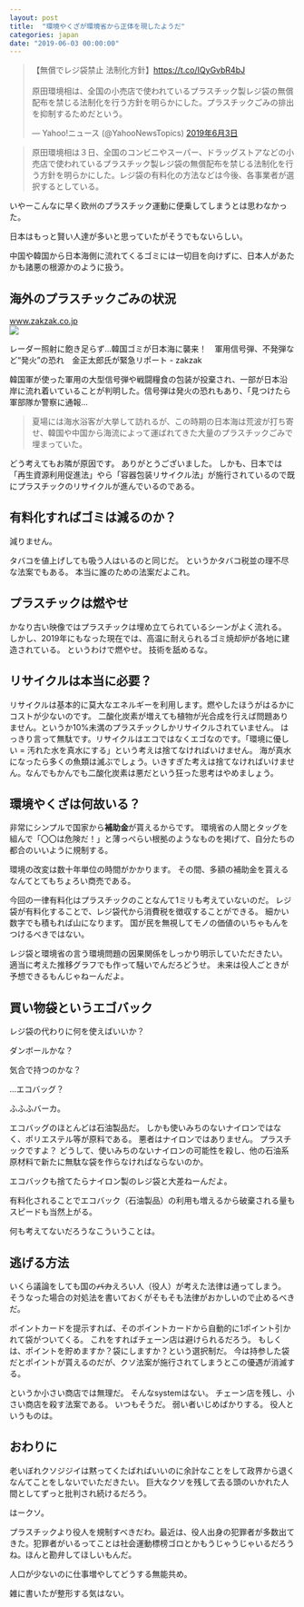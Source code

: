 ```yaml
---
layout: post
title:  "環境やくざが環境省から正体を現したようだ"
categories: japan
date: "2019-06-03 00:00:00"
---
```


<blockquote class="twitter-tweet" data-lang="ja"><p lang="ja" dir="ltr">【無償でレジ袋禁止 法制化方針】<a href="https://t.co/IQyGvbR4bJ">https://t.co/IQyGvbR4bJ</a><br><br>原田環境相は、全国の小売店で使われているプラスチック製レジ袋の無償配布を禁じる法制化を行う方針を明らかにした。プラスチックごみの排出を抑制するためだという。</p>&mdash; Yahoo!ニュース (@YahooNewsTopics) <a href="https://twitter.com/YahooNewsTopics/status/1135476067651559424?ref_src=twsrc%5Etfw">2019年6月3日</a></blockquote>
<script async src="https://platform.twitter.com/widgets.js" charset="utf-8"></script>

> 原田環境相は３日、全国のコンビニやスーパー、ドラッグストアなどの小売店で使われているプラスチック製レジ袋の無償配布を禁じる法制化を行う方針を明らかにした。レジ袋の有料化の方法などは今後、各事業者が選択するとしている。

いやーこんなに早く欧州のプラスチック運動に便乗してしまうとは思わなかった。

日本はもっと賢い人達が多いと思っていたがそうでもないらしい。

中国や韓国から日本海側に流れてくるゴミには一切目を向けずに、日本人があたかも諸悪の根源かのように扱う。

## 海外のプラスチックごみの状況

<div class="card">
  <a href="https://www.zakzak.co.jp/soc/news/190318/soc1903180001-n1.html"></a>
  <div class="card__header">
    <a href="https://www.zakzak.co.jp/soc/news/190318/soc1903180001-n1.html">www.zakzak.co.jp</a>
  </div>
  <div class="card__image">
    <img src="https://www.zakzak.co.jp/images/news/190318/soc1903180001-p1.jpghttps://www.zakzak.co.jp/images/news/190318/soc1903180001-p2.jpg">
  </div>
  <div class="card__title">
    <p>レーダー照射に飽き足らず…韓国ゴミが日本海に襲来！　軍用信号弾、不発弾など“発火”の恐れ　金正太郎氏が緊急リポート - zakzak</p>
  </div>
  <div class="card__description">
    <p>韓国軍が使った軍用の大型信号弾や戦闘糧食の包装が投棄され、一部が日本沿岸に流れ着いていることが判明した。信号弾は発火の恐れもあり、「見つけたら軍部隊か警察に通報…</p>
  </div>
</div>

> 夏場には海水浴客が大挙して訪れるが、この時期の日本海は荒波が打ち寄せ、韓国や中国から海流によって運ばれてきた大量のプラスチックごみで埋まっていた。

どう考えてもお隣が原因です。
ありがとうございました。
しかも、日本では「再生資源利用促進法」やら「容器包装リサイクル法」が施行されているので既にプラスチックのリサイクルが進んでいるのである。

## 有料化すればゴミは減るのか？

減りません。

タバコを値上げしても吸う人はいるのと同じだ。
というかタバコ税並の理不尽な法案でもある。
本当に誰のための法案だよこれ。

## プラスチックは燃やせ

かなり古い映像ではプラスチックは埋め立てられているシーンがよく流れる。
しかし、2019年にもなった現在では、高温に耐えられるゴミ焼却炉が各地に建造されている。
というわけで燃やせ。
技術を舐めるな。

## リサイクルは本当に必要？

リサイクルは基本的に莫大なエネルギーを利用します。燃やしたほうがはるかにコストが少ないのです。
二酸化炭素が増えても植物が光合成を行えば問題ありません。というか10%未満のプラスチックしかリサイクルされていません。
はっきり言って無駄です。リサイクルはエコではなくエゴなのです。「環境に優しい = 汚れた水を真水にする」という考えは捨てなければいけません。
海が真水になったら多くの魚類は滅ぶでしょう。いきすぎた考えは捨てなければいけません。なんでもかんでも二酸化炭素は悪だという狂った思考はやめましょう。

## 環境やくざは何故いる？

非常にシンプルで国家から**補助金**が貰えるからです。
環境省の人間とタッグを組んで「〇〇は危険だ！」と薄っぺらい根拠のようなものを掲げて、自分たちの都合のいいように規制する。

環境の改変は数十年単位の時間がかかります。
その間、多額の補助金を貰えるなんてとてもちょろい商売である。

今回の一律有料化はプラスチックのことなんて1ミリも考えていないのだ。
レジ袋が有料化することで、レジ袋代から消費税を徴収することができる。
細かい数字でも積もれば山になります。
国が民を無視してモノの価値のいちゃもんをつけるべきではない。

レジ袋と環境省の言う環境問題の因果関係をしっかり明示していただきたい。
適当に考えた推移グラフでも作って騒いでんだろどうせ。
未来は役人ごときが予想できるもんじゃねーんだよ。

## 買い物袋というエゴバック

レジ袋の代わりに何を使えばいいか？

ダンボールかな？

気合で持つのかな？

...エコバッグ？

ふふふバーカ。

エコバッグのほとんどは石油製品だ。
しかも使いみちのないナイロンではなく、ポリエステル等が原料である。
悪者はナイロンではありません。
プラスチックですよ？
どうして、使いみちのないナイロンの可能性を殺し、他の石油系原材料で新たに無駄な袋を作らなければならないのか。

エコバックも捨てたらナイロン製のレジ袋と大差ねーんだよ。

有料化されることでエコバック（石油製品）の利用も増えるから破棄される量もスピードも当然上がる。

何も考えてないだろうなこういうことは。

## 逃げる方法

いくら議論をしても国の~~バカ~~えろい人（役人）が考えた法律は通ってしまう。
そうなった場合の対処法を書いておくがそもそも法律がおかしいので止めるべきだ。

ポイントカードを提示すれば、そのポイントカードから自動的に1ポイント引かれて袋がついてくる。
これをすればチェーン店は避けられるだろう。
もしくは、ポイントを貯めますか？袋にしますか？という選択制だ。
今は持参した袋だとポイントが貰えるのだが、クソ法案が施行されてしまうとこの優遇が消滅する。

というか小さい商店では無理だ。
そんなsystemはない。
チェーン店を残し、小さい商店を殺す法案である。
いつもそうだ。
弱い者いじめばかりする。
役人というものは。

## おわりに

老いぼれクソジジイは黙ってくたばればいいのに余計なことをして政界から退くなんてことをしないでいただきたい。
巨大なクソを残して去る頭のいかれた人間としてずっと批判され続けるだろう。

はークソ。

プラスチックより役人を規制すべきだわ。最近は、役人出身の犯罪者が多数出てきた。犯罪者がいるってことは社会運動標榜ゴロとかもうじゃうじゃいるだろうね。ほんと勘弁してほしいもんだ。

人口が少ないのに仕事増やしてどうする無能共め。

雑に書いたが整形する気はない。